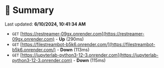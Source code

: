 # 📖 Summary
Last updated: **6/10/2024, 10:41:34 AM**

- `GET` [https://restreamer-09gx.onrender.com](https://restreamer-09gx.onrender.com) - **Up** (290ms)
- `GET` [https://filestreambot-b5k6.onrender.com/](https://filestreambot-b5k6.onrender.com/) - **Down** (113ms)
- `GET` [https://jupyterlab-python3-12-3.onrender.com](https://jupyterlab-python3-12-3.onrender.com) - **Down** (115ms)
